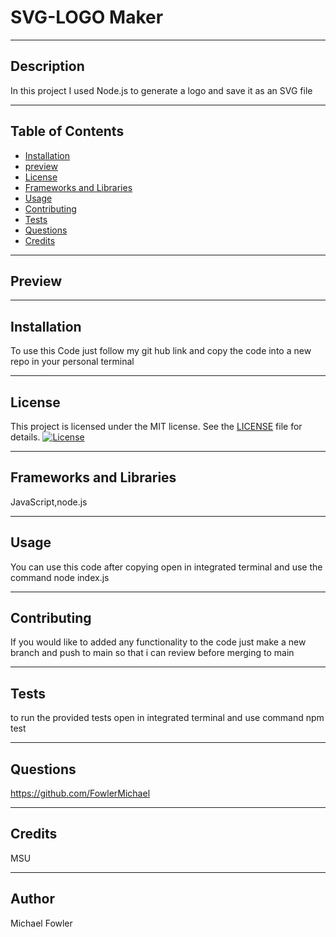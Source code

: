 # SVG-LOGO Maker
  <hr>

  ## Description
  In this project I used Node.js to generate a logo and save it as an SVG file 
  <hr>

  ## Table of Contents
  * [Installation](#installation)
  * [preview](#preview)
  * [License](#license)
  * [Frameworks and Libraries](#frameworks-and-libraries)
  * [Usage](#usage)
  * [Contributing](#contributing)
  * [Tests](#tests)
  * [Questions](#questions)
  * [Credits](#credits)
  <hr>

  ## Preview
   
   <hr>

  ## Installation
   To use this Code just follow my git hub link and copy the code into a new repo in your personal terminal 
   <hr>

   
   ## License

This project is licensed under the MIT license. See the [LICENSE](LICENSE) file for details.
   [![License](https://img.shields.io/badge/License-MIT-blue.svg)](LICENSE)
   <hr>

  ## Frameworks and Libraries
   JavaScript,node.js
   <hr>

  ## Usage
  You can use this code after copying open in integrated terminal and use the command node index.js 
  <hr>

  ## Contributing
  If you would like to added any functionality to the code just make a new branch and push to main so that i can review before merging to main 
  <hr>

  ## Tests
  to run the provided tests open in integrated terminal and use command npm test
  <hr>

  ## Questions
  https://github.com/FowlerMichael
  <hr>


  ## Credits
   MSU
   <hr>

  ## Author
   Michael Fowler

